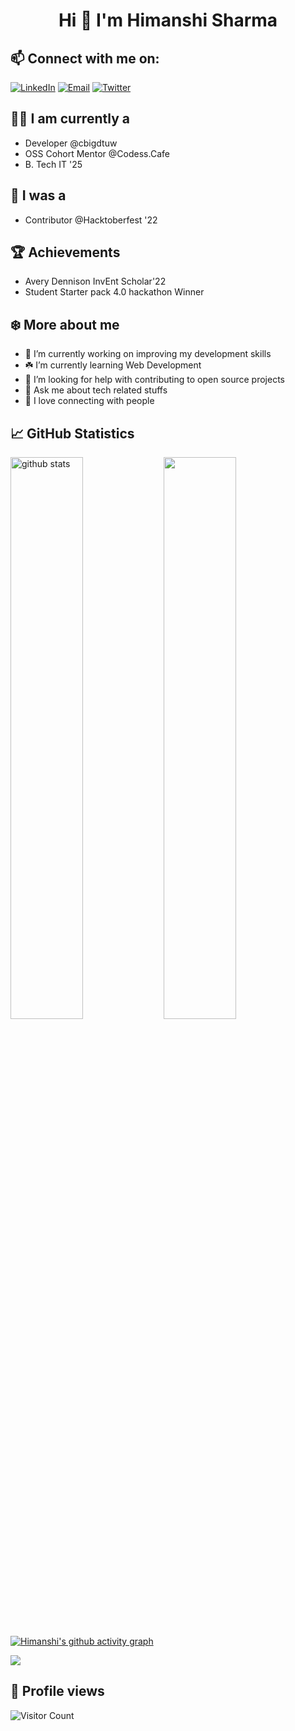 <h1 align="center">Hi 👋 I'm Himanshi Sharma</h1>

## 📫 Connect with me on:

<a href="https://www.linkedin.com/in/himanshi-sharma-949019205/"><img title="LinkedIn" src="https://img.shields.io/badge/LinkedIn-0077B5?style=for-the-badge&logo=linkedin&logoColor=white"/></a>  <a href="sharmahimanshi0094@gmail.com"><img title="Email" src="https://img.shields.io/badge/Gmail-D14836?style=for-the-badge&logo=gmail&logoColor=white"/></a>  <a href="https://twitter.com/himanshi4902"><img title="Twitter" src="https://img.shields.io/badge/Twitter-00ACEE?style=for-the-badge&logo=twitter&logoColor=white"/></a>

## 👩‍💻 I am currently a

- Developer @cbigdtuw
- OSS Cohort Mentor @Codess.Cafe
- B. Tech IT '25

## 🌝 I was a
- Contributor @Hacktoberfest '22

## 🏆 Achievements

- Avery Dennison InvEnt Scholar'22
- Student Starter pack 4.0 hackathon Winner

## ❄️ More about me

- 🔭 I’m currently working on improving my development skills
- ☘️ I’m currently learning Web Development
- 🤔 I’m looking for help with contributing to open source projects
- 💬 Ask me about tech related stuffs
- 🎃 I love connecting with people

## 📈 GitHub Statistics

<img src="https://github-readme-stats.vercel.app/api?username=himanshi4902&show_icons=true&theme=radical" alt="github stats" width="48%" align="left">

<img src="https://github-readme-streak-stats.herokuapp.com/?user=himanshi4902&theme=radical" width="48%" >

[![Himanshi's github activity graph](https://activity-graph.herokuapp.com/graph?username=himanshi4902&theme=radical)](https://github.com/himanshi4902/github-readme-activity-graph)

<a href="https://github.com/himanshi4902">
  <img align="center" src="https://github-readme-stats.vercel.app/api/top-langs/?username=himanshi4902&theme=radical&layout=compact&">
</a>

## 👀 Profile views

![Visitor Count](https://profile-counter.glitch.me/{himanshi4902}/count.svg) 
